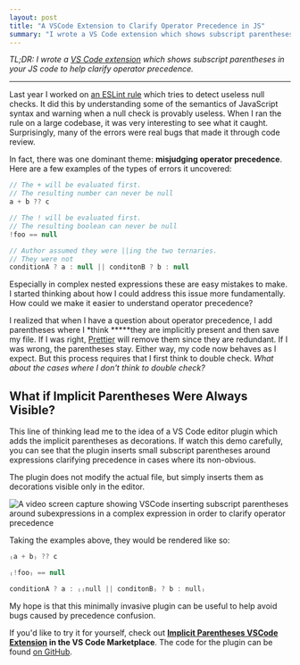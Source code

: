 ```yaml
---
layout: post
title: "A VSCode Extension to Clarify Operator Precedence in JS"
summary: "I wrote a VS Code extension which shows subscript parentheses in your JS code to help clarify operator precedence."
---
```


*TL;DR: I wrote a [VS Code extension](https://marketplace.visualstudio.com/items?itemName=JordanEldredge.implicit-parentheses) which shows subscript parentheses in your JS code to help clarify operator precedence.* 

---

Last year I worked on [an ESLint rule](https://github.com/eslint/eslint/issues/13752) which tries to detect useless null checks. It did this by understanding some of the semantics of JavaScript syntax and warning when a null check is provably useless. When I ran the rule on a large codebase, it was very interesting to see what it caught. Surprisingly, many of the errors were real bugs that made it through code review.

In fact, there was one dominant theme: **misjudging operator precedence**. Here are a few examples of the types of errors it uncovered:

```javascript
// The + will be evaluated first.
// The resulting number can never be null
a + b ?? c

// The ! will be evaluated first.
// The resulting boolean can never be null
!foo == null

// Author assumed they were ||ing the two ternaries.
// They were not
conditionA ? a : null || conditonB ? b : null
```

Especially in complex nested expressions these are easy mistakes to make. I started thinking about how I could address this issue more fundamentally. How could we make it easier to understand operator precedence?

I realized that when I have a question about operator precedence, I add parentheses where I *think *****they are implicitly present and then save my file. If I was right, [Prettier](https://prettier.io/) will remove them since they are redundant. If I was wrong, the parentheses stay. Either way, my code now behaves as I expect. But this process requires that I first think to double check. *What about the cases where I don't think to double check?*

## What if Implicit Parentheses Were Always Visible?

This line of thinking lead me to the idea of a VS Code editor plugin which adds the implicit parentheses as decorations. If watch this demo carefully, you can see that the plugin inserts small subscript parentheses around expressions clarifying precedence in cases where its non-obvious. 

The plugin does not modify the actual file, but simply inserts them as decorations visible only in the editor.

![A video screen capture showing VSCode inserting subscript parentheses around subexpressions in a complex expression in order to clarify operator precedence](/images/implicit-parentheses.gif)

Taking the examples above, they would be rendered like so:

```javascript
₍a + b₎ ?? c

₍!foo₎ == null

conditionA ? a : ₍₍null || conditonB₎ ? b : null₎
```

My hope is that this minimally invasive plugin can be useful to help avoid bugs caused by precedence confusion.

If you'd like to try it for yourself, check out **[Implicit Parentheses VSCode Extension](https://marketplace.visualstudio.com/items?itemName=JordanEldredge.implicit-parentheses) in the VS Code Marketplace**. The code for the plugin can be found [on GitHub](https://github.com/captbaritone/vscode-implicit-parentheses).
